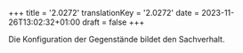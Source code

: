+++
title = '2.0272'
translationKey = '2.0272'
date = 2023-11-26T13:02:32+01:00
draft = false
+++

Die Konfiguration der Gegenstände bildet den Sachverhalt.
